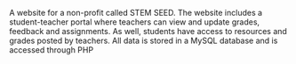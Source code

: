 A website for a non-profit called STEM SEED. The website includes a student-teacher portal where teachers can view and update grades, feedback and assignments. As well, students have access to resources and grades posted by teachers. All data is stored in a MySQL database and is accessed through PHP
